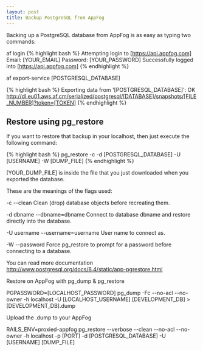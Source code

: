 ```yaml
---
layout: post
title: Backup PostgreSQL from AppFog
---
```


Backing up a PostgreSQL database from AppFog is as easy as typing two commands:

af login
{% highlight bash %}
Attempting login to [https://api.appfog.com]
Email: [YOUR_EMAIL]
Password: [YOUR_PASSWORD]
Successfully logged into [https://api.appfog.com]
{% endhighlight %}

af export-service \[POSTGRESQL_DATABASE\]

{% highlight bash %}
Exporting data from '[POSTGRESQL_DATABASE]': OK
http://dl.eu01.aws.af.cm/serialized/postgresql/[DATABASE]/snapshots/[FILE_NUMBER]?token=[TOKEN]
{% endhighlight %}

## Restore using pg_restore

If you want to restore that backup in your localhost, then just execute the following command:

{% highlight bash %}
pg_restore -c -d [POSTGRESQL_DATABASE] -U [USERNAME] -W [DUMP_FILE]
{% endhighlight %}

\[YOUR_DUMP_FILE\] is inside the file that you just downloaded when you exported the database.

These are the meanings of the flags used:

-c
--clean
Clean (drop) database objects before recreating them.

-d dbname
--dbname=dbname
Connect to database dbname and restore directly into the database.

-U username
--username=username
User name to connect as.

-W
--password
Force pg_restore to prompt for a password before connecting to a database.

You can read more documentation http://www.postgresql.org/docs/8.4/static/app-pgrestore.html

Restore on AppFog with pg_dump & pg_restore

PGPASSWORD=\[LOCALHOST_PASSWORD\] pg_dump -Fc --no-acl --no-owner -h localhost -U \[LOCALHOST_USERNAME\] \[DEVELOPMENT_DB\] > \[DEVELOPMENT_DB\].dump

Upload the .dump to your AppFog

RAILS_ENV=proxied-appfog pg_restore --verbose --clean --no-acl --no-owner -h localhost -p \[PORT\] -d \[POSTGRESQL_DATABASE\] -U \[USERNAME\] \[DUMP_FILE\]
